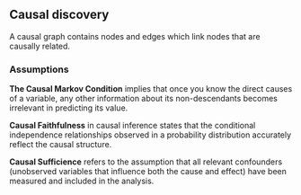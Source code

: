 ## Causal discovery

A causal graph contains nodes and edges which link nodes that are causally related.

### Assumptions

**The Causal Markov Condition** implies that once you know the direct causes of a variable, any other information about its non-descendants becomes irrelevant in predicting its value. 

**Causal Faithfulness** in causal inference states that the conditional independence relationships observed in a probability distribution accurately reflect the causal structure.

**Causal Sufficience** refers to the assumption that all relevant confounders (unobserved variables that influence both the cause and effect) have been measured and included in the analysis.

